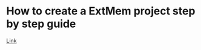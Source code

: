# How to create a ExtMem project step by step guide

[Link](https://github.com/ST-TOMAS-Workshop/stm32h7s_workshop/blob/main/1_external_memory/external_memory.md)